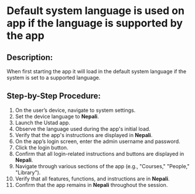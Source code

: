 # Default system language is used on app if the language is supported by the app

## Description:

When first starting the app it will load in the default system language if the system is set to a supported language.

## Step-by-Step Procedure:

1. On the user’s device, navigate to system settings. 
2. Set the device language to **Nepali**. 
3. Launch the Ustad app. 
4. Observe the language used during the app's initial load. 
5. Verify that the app's instructions are displayed in **Nepali**. 
6. On the app’s login screen, enter the admin username and password. 
7. Click the login button. 
8. Confirm that all login-related instructions and buttons are displayed in **Nepali**. 
9. Navigate through various sections of the app (e.g., "Courses," "People," "Library"). 
10. Verify that all features, functions, and instructions are in **Nepali**. 
11. Confirm that the app remains in **Nepali** throughout the session.